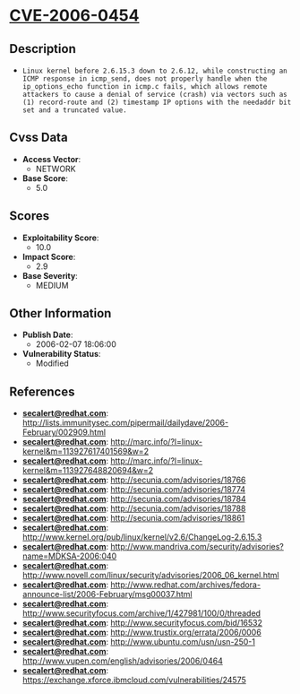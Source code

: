 
# [CVE-2006-0454](http://lists.immunitysec.com/pipermail/dailydave/2006-February/002909.html)

## Description

- `Linux kernel before 2.6.15.3 down to 2.6.12, while constructing an ICMP response in icmp_send, does not properly handle when the ip_options_echo function in icmp.c fails, which allows remote attackers to cause a denial of service (crash) via vectors such as (1) record-route and (2) timestamp IP options with the needaddr bit set and a truncated value.`

## Cvss Data

- **Access Vector**:
  - NETWORK
- **Base Score**:
  - 5.0

## Scores

- **Exploitability Score**:
  - 10.0
- **Impact Score**:
  - 2.9
- **Base Severity**:
  - MEDIUM

## Other Information

- **Publish Date**:
  - 2006-02-07 18:06:00
- **Vulnerability Status**:
  - Modified

## References

- **secalert@redhat.com**: http://lists.immunitysec.com/pipermail/dailydave/2006-February/002909.html
- **secalert@redhat.com**: http://marc.info/?l=linux-kernel&m=113927617401569&w=2
- **secalert@redhat.com**: http://marc.info/?l=linux-kernel&m=113927648820694&w=2
- **secalert@redhat.com**: http://secunia.com/advisories/18766
- **secalert@redhat.com**: http://secunia.com/advisories/18774
- **secalert@redhat.com**: http://secunia.com/advisories/18784
- **secalert@redhat.com**: http://secunia.com/advisories/18788
- **secalert@redhat.com**: http://secunia.com/advisories/18861
- **secalert@redhat.com**: http://www.kernel.org/pub/linux/kernel/v2.6/ChangeLog-2.6.15.3
- **secalert@redhat.com**: http://www.mandriva.com/security/advisories?name=MDKSA-2006:040
- **secalert@redhat.com**: http://www.novell.com/linux/security/advisories/2006_06_kernel.html
- **secalert@redhat.com**: http://www.redhat.com/archives/fedora-announce-list/2006-February/msg00037.html
- **secalert@redhat.com**: http://www.securityfocus.com/archive/1/427981/100/0/threaded
- **secalert@redhat.com**: http://www.securityfocus.com/bid/16532
- **secalert@redhat.com**: http://www.trustix.org/errata/2006/0006
- **secalert@redhat.com**: http://www.ubuntu.com/usn/usn-250-1
- **secalert@redhat.com**: http://www.vupen.com/english/advisories/2006/0464
- **secalert@redhat.com**: https://exchange.xforce.ibmcloud.com/vulnerabilities/24575
